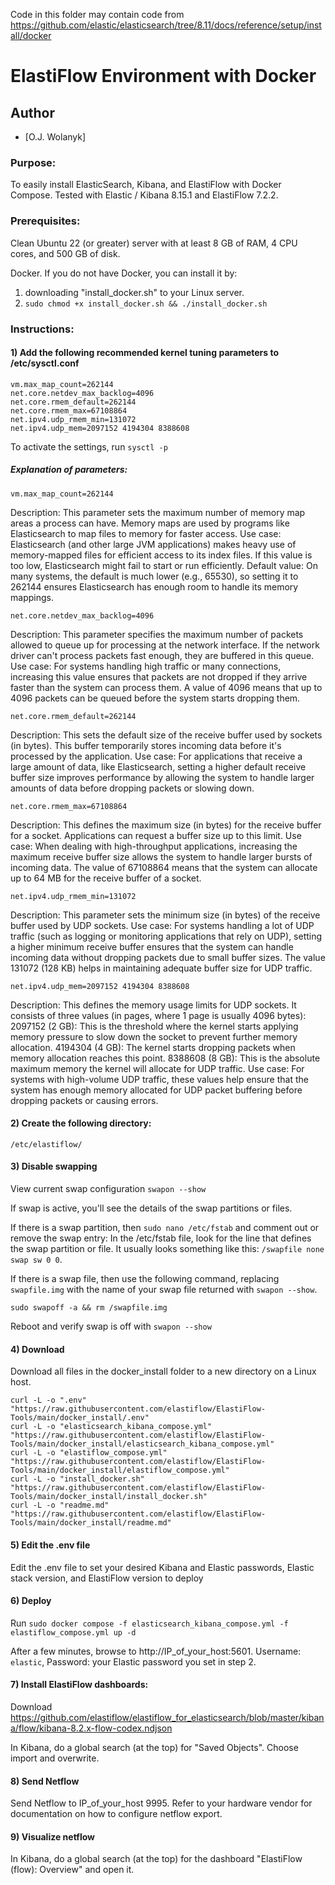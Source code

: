 
Code in this folder may contain code from https://github.com/elastic/elasticsearch/tree/8.11/docs/reference/setup/install/docker

ElastiFlow Environment with Docker
================================  

## Author
- [O.J. Wolanyk]

### Purpose:
To easily install ElasticSearch, Kibana, and ElastiFlow with Docker Compose. Tested with Elastic / Kibana 8.15.1 and ElastiFlow 7.2.2.

### Prerequisites:
 Clean Ubuntu 22 (or greater) server with at least 8 GB of RAM, 4 CPU cores, and 500 GB of disk.

Docker. If you do not have Docker, you can install it by:
1) downloading "install_docker.sh" to your Linux server.
2) `sudo chmod +x install_docker.sh && ./install_docker.sh`

### Instructions:

#### 1) Add the following recommended kernel tuning parameters to /etc/sysctl.conf

```
vm.max_map_count=262144
net.core.netdev_max_backlog=4096
net.core.rmem_default=262144
net.core.rmem_max=67108864
net.ipv4.udp_rmem_min=131072
net.ipv4.udp_mem=2097152 4194304 8388608
```
To activate the settings, run `sysctl -p`

##### Explanation of parameters:

`vm.max_map_count=262144`

Description: This parameter sets the maximum number of memory map areas a process can have. Memory maps are used by programs like Elasticsearch to map files to memory for faster access.
Use case: Elasticsearch (and other large JVM applications) makes heavy use of memory-mapped files for efficient access to its index files. If this value is too low, Elasticsearch might fail to start or run efficiently.
Default value: On many systems, the default is much lower (e.g., 65530), so setting it to 262144 ensures Elasticsearch has enough room to handle its memory mappings.

`net.core.netdev_max_backlog=4096`

Description: This parameter specifies the maximum number of packets allowed to queue up for processing at the network interface. If the network driver can't process packets fast enough, they are buffered in this queue.
Use case: For systems handling high traffic or many connections, increasing this value ensures that packets are not dropped if they arrive faster than the system can process them. A value of 4096 means that up to 4096 packets can be queued before the system starts dropping them.

`net.core.rmem_default=262144`

Description: This sets the default size of the receive buffer used by sockets (in bytes). This buffer temporarily stores incoming data before it's processed by the application.
Use case: For applications that receive a large amount of data, like Elasticsearch, setting a higher default receive buffer size improves performance by allowing the system to handle larger amounts of data before dropping packets or slowing down.

`net.core.rmem_max=67108864`

Description: This defines the maximum size (in bytes) for the receive buffer for a socket. Applications can request a buffer size up to this limit.
Use case: When dealing with high-throughput applications, increasing the maximum receive buffer size allows the system to handle larger bursts of incoming data. The value of 67108864 means that the system can allocate up to 64 MB for the receive buffer of a socket.

`net.ipv4.udp_rmem_min=131072`

Description: This parameter sets the minimum size (in bytes) of the receive buffer used by UDP sockets.
Use case: For systems handling a lot of UDP traffic (such as logging or monitoring applications that rely on UDP), setting a higher minimum receive buffer ensures that the system can handle incoming data without dropping packets due to small buffer sizes. The value 131072 (128 KB) helps in maintaining adequate buffer size for UDP traffic.

`net.ipv4.udp_mem=2097152 4194304 8388608`

Description: This defines the memory usage limits for UDP sockets. It consists of three values (in pages, where 1 page is usually 4096 bytes):
2097152 (2 GB): This is the threshold where the kernel starts applying memory pressure to slow down the socket to prevent further memory allocation.
4194304 (4 GB): The kernel starts dropping packets when memory allocation reaches this point.
8388608 (8 GB): This is the absolute maximum memory the kernel will allocate for UDP traffic.
Use case: For systems with high-volume UDP traffic, these values help ensure that the system has enough memory allocated for UDP packet buffering before dropping packets or causing errors.



#### 2) Create the following directory:
`/etc/elastiflow/`


#### 3) Disable swapping

View current swap configuration `swapon --show`

If swap is active, you'll see the details of the swap partitions or files. 

If there is a swap partition, then `sudo nano /etc/fstab` and comment out or remove the swap entry: In the /etc/fstab file, look for the line that defines the swap partition or file.  It usually looks something like this:
`/swapfile none swap sw 0 0`.

If there is a swap file, then use the following command, replacing `swapfile.img` with the name of your swap file returned with `swapon --show`.

`sudo swapoff -a && rm /swapfile.img`

Reboot and verify swap is off with `swapon --show`

#### 4) Download 
Download all files in the docker_install folder to a new directory on a Linux host.

```
curl -L -o ".env" "https://raw.githubusercontent.com/elastiflow/ElastiFlow-Tools/main/docker_install/.env"
curl -L -o "elasticsearch_kibana_compose.yml" "https://raw.githubusercontent.com/elastiflow/ElastiFlow-Tools/main/docker_install/elasticsearch_kibana_compose.yml"
curl -L -o "elastiflow_compose.yml" "https://raw.githubusercontent.com/elastiflow/ElastiFlow-Tools/main/docker_install/elastiflow_compose.yml"
curl -L -o "install_docker.sh" "https://raw.githubusercontent.com/elastiflow/ElastiFlow-Tools/main/docker_install/install_docker.sh"
curl -L -o "readme.md" "https://raw.githubusercontent.com/elastiflow/ElastiFlow-Tools/main/docker_install/readme.md"
```


#### 5) Edit the .env file
Edit the .env file to set your desired Kibana and Elastic passwords, Elastic stack version, and ElastiFlow version to deploy

#### 6) Deploy 
Run `sudo docker compose -f elasticsearch_kibana_compose.yml -f elastiflow_compose.yml up -d`

After a few minutes, browse to http://IP_of_your_host:5601. Username: `elastic`, Password: your Elastic password you set in step 2.

#### 7) Install ElastiFlow dashboards:
Download https://github.com/elastiflow/elastiflow_for_elasticsearch/blob/master/kibana/flow/kibana-8.2.x-flow-codex.ndjson

In Kibana, do a global search (at the top) for "Saved Objects". Choose import and overwrite.

#### 8) Send Netflow
Send Netflow to IP_of_your_host 9995. Refer to your hardware vendor for documentation on how to configure netflow export.

#### 9) Visualize netflow
In Kibana, do a global search (at the top) for the dashboard "ElastiFlow (flow): Overview" and open it.
